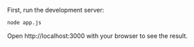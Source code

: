 First, run the development server: 
```bash
node app.js
```
Open http://localhost:3000 with your browser to see the result.

 